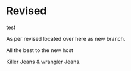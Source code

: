 # Revised
test

As per revised located over here as new branch.

All the best to the new host 

Killer Jeans & wrangler Jeans.

